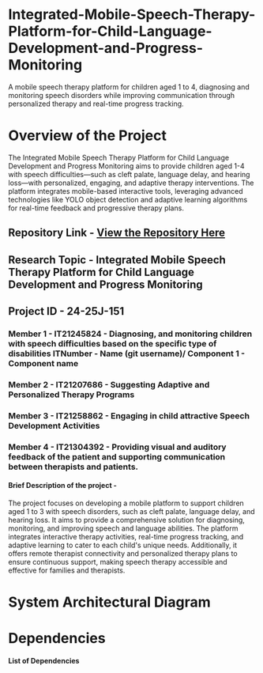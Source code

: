 # Integrated-Mobile-Speech-Therapy-Platform-for-Child-Language-Development-and-Progress-Monitoring
A mobile speech therapy platform for children aged 1 to 4, diagnosing and monitoring speech disorders while improving communication through personalized therapy and real-time progress tracking.

# Overview of the Project 

The Integrated Mobile Speech Therapy Platform for Child Language Development and Progress Monitoring aims to provide children aged 1-4 with speech difficulties—such as cleft palate, language delay, and hearing loss—with personalized, engaging, and adaptive therapy interventions. The platform integrates mobile-based interactive tools, leveraging advanced technologies like YOLO object detection and adaptive learning algorithms for real-time feedback and progressive therapy plans.


## Repository Link - [View the Repository Here](https://github.com/Hashan-Madusanka/Integrated-Mobile-Speech-Therapy-Platform-for-Child-Language-Development-and-Progress-Monitoring)
## Research Topic - Integrated Mobile Speech Therapy Platform for Child Language Development and Progress Monitoring
## Project ID - 24-25J-151

### Member 1 - IT21245824 - Diagnosing, and monitoring children with speech difficulties based on the specific type of disabilities   ITNumber - Name (git username)/ Component 1 - Component name
### Member 2 - IT21207686 - Suggesting Adaptive and Personalized Therapy Programs
### Member 3 - IT21258862 - Engaging in child attractive Speech Development Activities
### Member 4 - IT21304392 - Providing visual and auditory feedback of the patient and supporting communication between therapists and patients.


#### Brief Description of the project - 

The project focuses on developing a mobile platform to support children aged 1 to 3 with speech disorders, such as cleft palate, language delay, and hearing loss. It aims to provide a comprehensive solution for diagnosing, monitoring, and improving speech and language abilities. The platform integrates interactive therapy activities, real-time progress tracking, and adaptive learning to cater to each child's unique needs. Additionally, it offers remote therapist connectivity and personalized therapy plans to ensure continuous support, making speech therapy accessible and effective for families and therapists.


# System Architectural Diagram



# Dependencies

#### List of Dependencies


